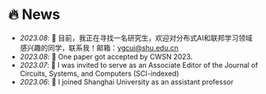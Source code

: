 # 🔥 News
- *2023.08*: 🎉 目前，我正在寻找一名研究生，欢迎对分布式AI和联邦学习领域感兴趣的同学，联系我！邮箱：ygcui@shu.edu.cn
- *2023.08*: 🎉 One paper got accepted by CWSN 2023.
- *2023.07*: 🎉 I was invited to serve as an Associate Editor of the Journal of Circuits, Systems, and Computers (SCI-indexed)
- *2023.06*: 🎉 I joined Shanghai University as an assistant professor
